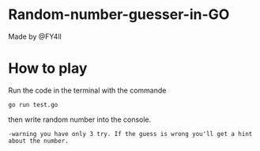 # Random-number-guesser-in-GO
Made by @FY4ll

# How to play
Run the code in the terminal with the commande 
```
go run test.go
```
then write random number into the console.
```dif
-warning you have only 3 try. If the guess is wrong you'll get a hint about the number.
```

